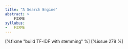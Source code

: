 ```yaml
---
title: "A Search Engine"
abstract: >
    FIXME
syllabus:
-   FIXME
---
```


[%fixme "build TF-IDF with stemming" %] [%issue 278 %]
